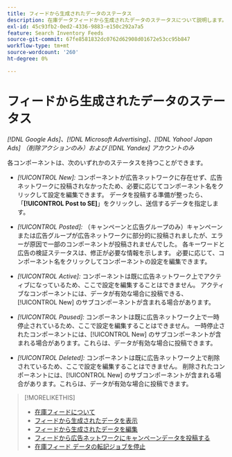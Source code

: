 ```yaml
---
title: フィードから生成されたデータのステータス
description: 在庫データフィードから生成されたデータのステータスについて説明します。
exl-id: 45c93fb2-0ed2-4336-9883-e150c292a7a5
feature: Search Inventory Feeds
source-git-commit: 67fe8581832dc0762d62908d01672e53cc95b847
workflow-type: tm+mt
source-wordcount: '260'
ht-degree: 0%

---
```


# フィードから生成されたデータのステータス

*[!DNL Google Ads]、[!DNL Microsoft Advertising]、[!DNL Yahoo! Japan Ads] （削除アクションのみ）および [!DNL Yandex] アカウントのみ*

各コンポーネントは、次のいずれかのステータスを持つことができます。

* *[!UICONTROL New]:* コンポーネントが広告ネットワークに存在せず、広告ネットワークに投稿されなかったため、必要に応じてコンポーネント名をクリックして設定を編集できます。 データを投稿する準備が整ったら、「**[!UICONTROL Post to SE]**」をクリックし、送信するデータを指定します。

* *[!UICONTROL Posted]:* （キャンペーンと広告グループのみ）キャンペーンまたは広告グループが広告ネットワークに部分的に投稿されましたが、エラーが原因で一部のコンポーネントが投稿されませんでした。 各キーワードと広告の検証ステータスは、修正が必要な情報を示します。 必要に応じて、コンポーネント名をクリックしてコンポーネントの設定を編集できます。

* *[!UICONTROL Active]:* コンポーネントは既に広告ネットワーク上でアクティブになっているため、ここで設定を編集することはできません。 アクティブなコンポーネントには、データが有効な場合に投稿できる、[!UICONTROL New] のサブコンポーネントが含まれる場合があります。

* *[!UICONTROL Paused]:* コンポーネントは既に広告ネットワーク上で一時停止されているため、ここで設定を編集することはできません。 一時停止されたコンポーネントには、[!UICONTROL New] のサブコンポーネントが含まれる場合があります。これらは、データが有効な場合に投稿できます。

* *[!UICONTROL Deleted]:* コンポーネントは既に広告ネットワーク上で削除されているため、ここで設定を編集することはできません。 削除されたコンポーネントには、[!UICONTROL New] のサブコンポーネントが含まれる場合があります。これらは、データが有効な場合に投稿できます。

>[!MORELIKETHIS]
>
>* [ 在庫フィードについて ](inventory-feeds-about.md)
>* [ フィードから生成されたデータを表示 ](propagated-data-view.md)
>* [ フィードから生成されたデータを編集 ](propagated-data-edit.md)
>* [ フィードから広告ネットワークにキャンペーンデータを投稿する ](propagated-data-post.md)
>* [ 在庫フィード データの転記ジョブを停止 ](stop-job.md)
